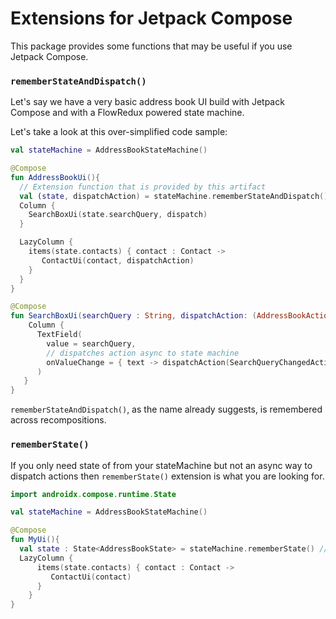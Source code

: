 # Extensions for Jetpack Compose

This package provides some functions that may be useful if you use Jetpack Compose.


### `rememberStateAndDispatch()`

Let's say we have a very basic address book UI build with Jetpack Compose
and with a FlowRedux powered state machine.

Let's take a look at this over-simplified code sample:

```kotlin
val stateMachine = AddressBookStateMachine()

@Compose
fun AddressBookUi(){
  // Extension function that is provided by this artifact
  val (state, dispatchAction) = stateMachine.rememberStateAndDispatch()
  Column {
    SearchBoxUi(state.searchQuery, dispatch)
  }

  LazyColumn {
    items(state.contacts) { contact : Contact ->
       ContactUi(contact, dispatchAction)
    }
  }
}

@Compose
fun SearchBoxUi(searchQuery : String, dispatchAction: (AddressBookAction) -> Unit) {
    Column {
      TextField(
        value = searchQuery,
        // dispatches action async to state machine
        onValueChange = { text -> dispatchAction(SearchQueryChangedAction(text)) } 
      )
   }
}
```

`rememberStateAndDispatch()`, as the name already suggests, is remembered across recompositions.

### `rememberState()`

If you only need state of from your stateMachine but not an async way to dispatch actions
then `rememberState()` extension is what you are looking for.

```kotlin
import androidx.compose.runtime.State

val stateMachine = AddressBookStateMachine()

@Compose
fun MyUi(){
  val state : State<AddressBookState> = stateMachine.rememberState() // this returns Compose State
  LazyColumn {
      items(state.contacts) { contact : Contact ->
         ContactUi(contact)
      }
    }
}
```
